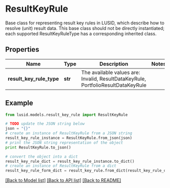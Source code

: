 # ResultKeyRule

Base class for representing result key rules in LUSID, which describe how to resolve (unit) result data.  This base class should not be directly instantiated; each supported ResultKeyRuleType has a corresponding inherited class.

## Properties
Name | Type | Description | Notes
------------ | ------------- | ------------- | -------------
**result_key_rule_type** | **str** | The available values are: Invalid, ResultDataKeyRule, PortfolioResultDataKeyRule | 

## Example

```python
from lusid.models.result_key_rule import ResultKeyRule

# TODO update the JSON string below
json = "{}"
# create an instance of ResultKeyRule from a JSON string
result_key_rule_instance = ResultKeyRule.from_json(json)
# print the JSON string representation of the object
print ResultKeyRule.to_json()

# convert the object into a dict
result_key_rule_dict = result_key_rule_instance.to_dict()
# create an instance of ResultKeyRule from a dict
result_key_rule_form_dict = result_key_rule.from_dict(result_key_rule_dict)
```
[[Back to Model list]](../README.md#documentation-for-models) [[Back to API list]](../README.md#documentation-for-api-endpoints) [[Back to README]](../README.md)


